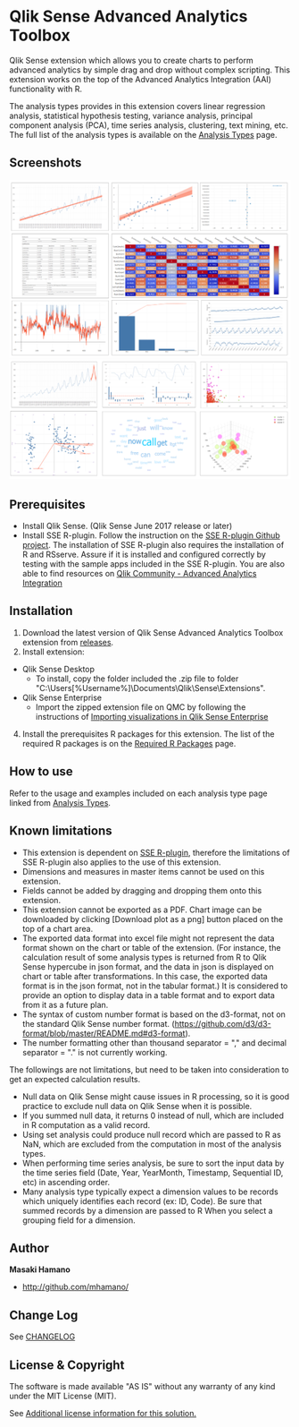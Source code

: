 # Qlik Sense Advanced Analytics Toolbox
Qlik Sense extension which allows you to create charts to perform advanced analytics by simple drag and drop without complex scripting. This extension works on the top of the Advanced Analytics Integration (AAI) functionality with R.

The analysis types provides in this extension covers linear regression analysis, statistical hypothesis testing, variance analysis, principal component analysis (PCA), time series analysis, clustering, text mining, etc. The full list of the analysis types is available on the [Analysis Types](./docs/analysis/analysis.md) page.

## Screenshots
![sample screenshot](./docs/analysis/images/sample1.png)
![sample screenshot](./docs/analysis/images/sample2.png)

## Prerequisites
 * Install Qlik Sense. (Qlik Sense June 2017 release or later)
 * Install SSE R-plugin. Follow the instruction on the [SSE R-plugin Github project](https://github.com/qlik-oss/sse-r-plugin). The installation of SSE R-plugin also requires the installation of R and RSserve. Assure if it is installed and configured correctly by testing with the sample apps included in the SSE R-plugin. You are also able to find resources on [Qlik Community - Advanced Analytics Integration](https://community.qlik.com/community/advanced-analytics-integrationhttps://community.qlik.com/community/advanced-analytics-integration)

## Installation
1. Download the latest version of Qlik Sense Advanced Analytics Toolbox extension from [releases](http://github.com/mhamano/advanced-analytics-toolbox/releases).
2. Install extension:
  * Qlik Sense Desktop
	 * To install, copy the folder included the .zip file to folder "C:\Users\[%Username%]\Documents\Qlik\Sense\Extensions\".
  * Qlik Sense Enterprise
	 * Import the zipped extension file on QMC by following the instructions of [Importing visualizations in Qlik Sense Enterprise](http://help.qlik.com/en-US/sense-developer/June2017/Subsystems/Extensions/Content/Howtos/deploy-extensions.htm)
4. Install the prerequisites R packages for this extension. The list of the required R packages is on the [Required R Packages](./docs/packages.md) page.

## How to use
Refer to the usage and examples included on each analysis type page linked from [Analysis Types](./docs/analysis/analysis.md).

## Known limitations
 * This extension is dependent on [SSE R-plugin](https://github.com/qlik-oss/sse-r-plugin), therefore the limitations of SSE R-plugin also applies to the use of this extension.
 * Dimensions and measures in master items cannot be used on this extension.
 * Fields cannot be added by dragging and dropping them onto this extension.
 * This extension cannot be exported as a PDF. Chart image can be downloaded by clicking [Download plot as a png] button placed on the top of a chart area.
 * The exported data format into excel file might not represent the data format shown on the chart or table of the extension. (For instance, the calculation result of some analysis types is returned from R to Qlik Sense hypercube in json format, and the data in json is displayed on chart or table after transformations. In this case, the exported data format is in the json format, not in the tabular format.) It is considered to provide an option to display data in a table format and to export data from it as a future plan.
 * The syntax of custom number format is based on the d3-format, not on the standard Qlik Sense number format. (https://github.com/d3/d3-format/blob/master/README.md#d3-format).
 * The number formatting other than thousand separator = "," and decimal separator = "." is not currently working.

The followings are not limitations, but need to be taken into consideration to get an expected calculation results.
 * Null data on Qlik Sense might cause issues in R processing, so it is good practice to exclude null data on Qlik Sense when it is possible.
 * If you summed null data, it returns 0 instead of null, which are included in R computation as a valid record.
 * Using set analysis could produce null record which are passed to R as NaN, which are excluded from the computation in most of the analysis types.
 * When performing time series analysis, be sure to sort the input data by the time series field (Date, Year, YearMonth, Timestamp, Sequential ID, etc) in ascending order.
 * Many analysis type typically expect a dimension values to be records which uniquely identifies each record (ex: ID, Code). Be sure that summed records by a dimension are passed to R When you select a grouping field for a dimension.

## Author

**Masaki Hamano**
* http://github.com/mhamano/

## Change Log

See [CHANGELOG](CHANGELOG.md)

## License & Copyright
The software is made available "AS IS" without any warranty of any kind under the MIT License (MIT).

See [Additional license information for this solution.](LICENSE.md)
